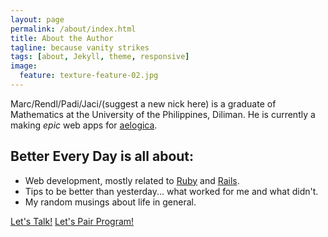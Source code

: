 ```yaml
---
layout: page
permalink: /about/index.html
title: About the Author
tagline: because vanity strikes
tags: [about, Jekyll, theme, responsive]
image:
  feature: texture-feature-02.jpg
---
```


Marc/Rendl/Padi/Jaci/(suggest a new nick here) is a graduate of Mathematics at the University of the Philippines, Diliman.
He is currently a making *epic* web apps for [aelogica](http://aelogica.com).

## Better Every Day is all about:

* Web development, mostly related to [Ruby](http://ruby-lang.org) and [Rails](http://rubyonrails.org).
* Tips to be better than yesterday...  what worked for me and what didn't.
* My random musings about life in general.

<a markdown="0" href="mailto:marcrendlignacio[at]gmail.com" class="btn">Let's Talk!</a>
<a markdown="0" href="mailto:marcrendlignacio[at]gmail.com" title="Pair program with me!" class="btn btn-inverse">Let's Pair Program!</a>
